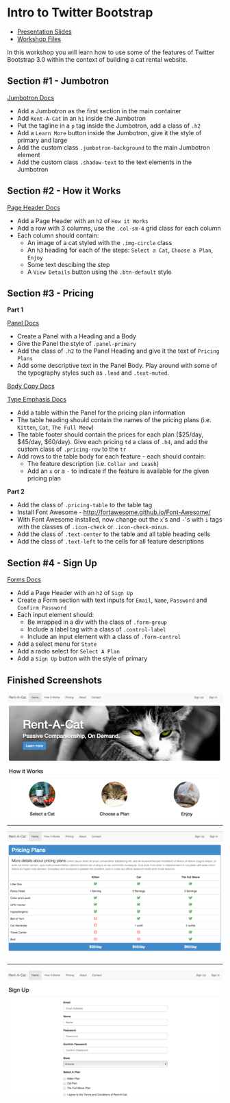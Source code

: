 # Intro to Twitter Bootstrap

* [Presentation Slides]()
* [Workshop Files](https://github.com/darbyfrey/twitter-bootstrap-workshop/archive/master.zip)

In this workshop you will learn how to use some of the features of Twitter Bootstrap 3.0 within the context of building a cat rental website.

## Section #1 - Jumbotron
[Jumbotron Docs](http://getbootstrap.com/components/#jumbotron)

* Add a Jumbotron as the first section in the main container
* Add `Rent-A-Cat` in an `h1` inside the Jumbotron
* Put the tagline in a `p` tag inside the Jumbotron, add a class of `.h2`
* Add a `Learn More` button inside the Jumbotron, give it the style of primary and large
* Add the custom class `.jumbotron-background` to the main Jumbotron element
* Add the custom class `.shadow-text` to the text elements in the Jumbotron

## Section #2 - How it Works
[Page Header Docs](http://getbootstrap.com/components/#page-header)

* Add a Page Header with an `h2` of `How it Works`
* Add a row with 3 columns, use the `.col-sm-4` grid class for each column
* Each column should contain:
    * An image of a cat styled with the `.img-circle` class
    * An `h3` heading for each of the steps: `Select a Cat`, `Choose a Plan`, `Enjoy`
    * Some text descibing the step
    * A `View Details` button using the `.btn-default` style

## Section #3 - Pricing

**Part 1**

[Panel Docs](http://getbootstrap.com/components/#panels)

* Create a Panel with a Heading and a Body
* Give the Panel the style of `.panel-primary`
* Add the class of `.h2` to the Panel Heading and give it the text of `Pricing Plans`
* Add some descriptive text in the Panel Body. Play around with some of the typography styles such as `.lead` and `.text-muted`.

[Body Copy Docs](http://getbootstrap.com/css/#type-body-copy)

[Type Emphasis Docs](http://getbootstrap.com/css/#type-emphasis)

* Add a table within the Panel for the pricing plan information
* The table heading should contain the names of the pricing plans (i.e. `Kitten`, `Cat`, `The Full Meow`)
* The table footer should contain the prices for each plan ($25/day, $45/day, $60/day). Give each pricing `td` a class of `.h4`, and add the custom class of `.pricing-row` to the `tr`
* Add rows to the table body for each feature - each should contain:
    * The feature description (i.e. `Collar and Leash`)
    * Add an `x` or a `-` to indicate if the feature is available for the given pricing plan

**Part 2**

* Add the class of `.pricing-table` to the table tag
* Install Font Awesome - http://fortawesome.github.io/Font-Awesome/
* With Font Awesome installed, now change out the `x`'s and `-`'s with `i` tags with the classes of `.icon-check` or `.icon-check-minus`.
* Add the class of `.text-center` to the table and all table heading cells
* Add the class of `.text-left` to the cells for all feature descriptions

## Section #4 - Sign Up

[Forms Docs](http://getbootstrap.com/css/#forms)

* Add a Page Header with an `h2` of `Sign Up`
* Create a Form section with text inputs for `Email`, `Name`, `Password` and `Confirm Password`
* Each input element should:
  * Be wrapped in a div with the class of `.form-group`
  * Include a label tag with a class of `.control-label`
  * Include an input element with a class of `.form-control`
* Add a select menu for `State`
* Add a radio select for `Select A Plan`
* Add a `Sign Up` button with the style of primary

## Finished Screenshots

![Screenshot #1](screenshot1.png)
* * *
![Screenshot #2](screenshot2.png)
* * *
![Screenshot #3](screenshot3.png)